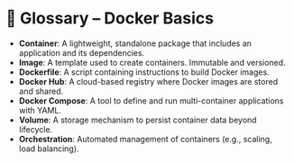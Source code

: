# 📘 Glossary – Docker Basics

- **Container**: A lightweight, standalone package that includes an application and its dependencies.  
- **Image**: A template used to create containers. Immutable and versioned.  
- **Dockerfile**: A script containing instructions to build Docker images.  
- **Docker Hub**: A cloud-based registry where Docker images are stored and shared.  
- **Docker Compose**: A tool to define and run multi-container applications with YAML.  
- **Volume**: A storage mechanism to persist container data beyond lifecycle.  
- **Orchestration**: Automated management of containers (e.g., scaling, load balancing).  
